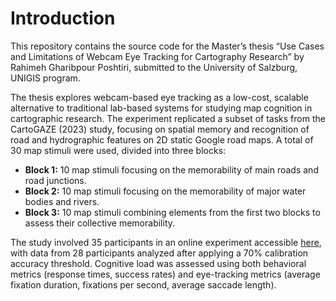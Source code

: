 # Introduction
This repository contains the source code for the Master’s thesis “Use Cases and Limitations of Webcam Eye Tracking for Cartography Research” by Rahimeh Gharibpour Poshtiri, submitted to the University of Salzburg, UNIGIS program.

The thesis explores webcam-based eye tracking as a low-cost, scalable alternative to traditional lab-based systems for studying map cognition in cartographic research. The experiment replicated a subset of tasks from the CartoGAZE (2023) study, focusing on spatial memory and recognition of road and hydrographic features on 2D static Google road maps. A total of 30 map stimuli were used, divided into three blocks:

- **Block 1:** 10 map stimuli focusing on the memorability of main roads and road junctions.  
- **Block 2:** 10 map stimuli focusing on the memorability of major water bodies and rivers.  
- **Block 3:** 10 map stimuli combining elements from the first two blocks to assess their collective memorability. 

The study involved 35 participants in an online experiment  accessible [here](https://rahgh.github.io/WebcamET_CartoGAZE-data-set/), with data from 28 participants analyzed after applying a 70% calibration accuracy threshold. Cognitive load was assessed using both behavioral metrics (response times, success rates) and eye-tracking metrics (average fixation duration, fixations per second, average saccade length).
